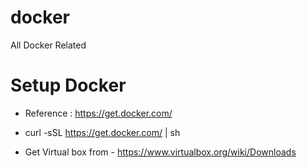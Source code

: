 # docker
All Docker Related


# Setup Docker 
- Reference : https://get.docker.com/
- curl -sSL https://get.docker.com/ | sh 

- Get Virtual box from  - https://www.virtualbox.org/wiki/Downloads
